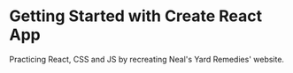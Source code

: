 # Getting Started with Create React App

Practicing React, CSS and JS by recreating Neal's Yard Remedies' website.
